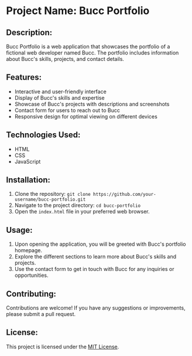# Project Name: Bucc Portfolio

## Description:
Bucc Portfolio is a web application that showcases the portfolio of a fictional web developer named Bucc. The portfolio includes information about Bucc's skills, projects, and contact details.

## Features:
- Interactive and user-friendly interface
- Display of Bucc's skills and expertise
- Showcase of Bucc's projects with descriptions and screenshots
- Contact form for users to reach out to Bucc
- Responsive design for optimal viewing on different devices

## Technologies Used:
- HTML
- CSS
- JavaScript 

## Installation:
1. Clone the repository: `git clone https://github.com/your-username/bucc-portfolio.git`
2. Navigate to the project directory: `cd bucc-portfolio`
3. Open the `index.html` file in your preferred web browser.

## Usage:
1. Upon opening the application, you will be greeted with Bucc's portfolio homepage.
2. Explore the different sections to learn more about Bucc's skills and projects.
3. Use the contact form to get in touch with Bucc for any inquiries or opportunities.

## Contributing:
Contributions are welcome! If you have any suggestions or improvements, please submit a pull request.

## License:
This project is licensed under the [MIT License](https://opensource.org/licenses/MIT).
